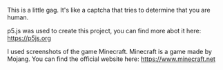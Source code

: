 This is a little gag. It's like a captcha that tries to determine that you are human.


p5.js was used to create this project, you can find more abot it here: https://p5js.org

I used screenshots of the game Minecraft. Minecraft is a game made by Mojang.
You can find the official website here: https://www.minecraft.net
